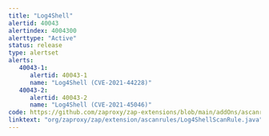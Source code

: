 ```yaml
---
title: "Log4Shell"
alertid: 40043
alertindex: 4004300
alerttype: "Active"
status: release
type: alertset
alerts:
   40043-1:
      alertid: 40043-1
      name: "Log4Shell (CVE-2021-44228)"
   40043-2:
      alertid: 40043-2
      name: "Log4Shell (CVE-2021-45046)"
code: https://github.com/zaproxy/zap-extensions/blob/main/addOns/ascanrules/src/main/java/org/zaproxy/zap/extension/ascanrules/Log4ShellScanRule.java
linktext: "org/zaproxy/zap/extension/ascanrules/Log4ShellScanRule.java"
---
```

